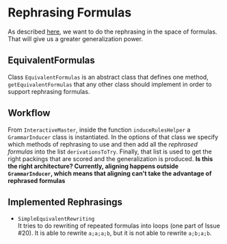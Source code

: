 # Rephrasing Formulas
As described [here](https://gitlab.mpi-sws.org/dashboard/milestones/reformulating-formulas-for-better-generalization?title=Reformulating+formulas+for+better+generalization), we want to do the rephrasing in the space of formulas. That will give us a greater generalization power.

## EquivalentFormulas
Class `EquivalentFormulas` is an abstract class that defines one method, `getEquivalentFormulas` that any other class should implement in order to support rephrasing formulas.

## Workflow
From `InteractiveMaster`, inside the function `induceRulesHelper` a `GrammarInducer` class is instantiated. In the options of that class we specify which methods of rephrasing to use and then add all the *rephrased formulas* into the list `derivationsToTry`. Finally, that list is used to get the right packings that are scored and the generalization is produced. **Is this the right architecture? Currently, aligning happens outside `GrammarInducer`, which means that aligning can't take the advantage of rephrased formulas**

## Implemented Rephrasings

 - `SimpleEquivalentRewriting`
 <br /> It tries to do rewriting of repeated formulas into loops (one part of Issue #20). It is able to rewrite `a;a;a;b`, but it is not able to rewrite `a;b;a;b`.
